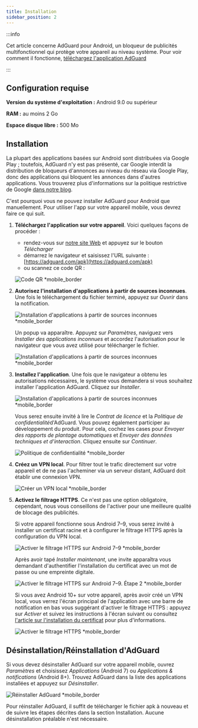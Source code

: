 ```yaml
---
title: Installation
sidebar_position: 2
---
```


:::info

Cet article concerne AdGuard pour Android, un bloqueur de publicités multifonctionnel qui protège votre appareil au niveau système. Pour voir comment il fonctionne, [téléchargez l'application AdGuard](https://agrd.io/download-kb-adblock)

:::

## Configuration requise

**Version du système d'exploitation :** Android 9.0 ou supérieur

**RAM :** au moins 2 Go

**Espace disque libre :** 500 Mo

## Installation

La plupart des applications basées sur Android sont distribuées via Google Play ; toutefois, AdGuard n'y est pas présenté, car Google interdit la distribution de bloqueurs d'annonces au niveau du réseau via Google Play, donc des applications qui bloquent les annonces dans d'autres applications. Vous trouverez plus d'informations sur la politique restrictive de Google [dans notre blog](https://adguard.com/blog/adguard-google-play-removal.html).

C'est pourquoi vous ne pouvez installer AdGuard pour Android que manuellement. Pour utiliser l'app sur votre appareil mobile, vous devrez faire ce qui suit.

1. **Téléchargez l'application sur votre appareil**. Voici quelques façons de procéder :

    - rendez-vous sur [notre site Web](https://adguard.com/adguard-android/overview.html) et appuyez sur le bouton *Télécharger*
    - démarrez le navigateur et saisissez l'URL suivante : [https://adguard.com/apk](https://adguard.com/apk)
    - ou scannez ce code QR :

    ![Code QR *mobile_border](https://cdn.adtidy.org/content/kb/ad_blocker/android/installation/inst-qr-en-1.png)

1. **Autorisez l'installation d'applications à partir de sources inconnues**. Une fois le téléchargement du fichier terminé, appuyez sur *Ouvrir* dans la notification.

    ![Installation d'applications à partir de sources inconnues *mobile_border](https://cdn.adtidy.org/content/kb/ad_blocker/android/installation/inst_1.png)

    Un popup va apparaître. Appuyez sur *Paramètres*, naviguez vers *Installer des applications inconnues* et accordez l'autorisation pour le navigateur que vous avez utilisé pour télécharger le fichier.

    ![Installation d'applications à partir de sources inconnues *mobile_border](https://cdn.adtidy.org/content/kb/ad_blocker/android/installation/inst_3.png)

1. **Installez l'application**. Une fois que le navigateur a obtenu les autorisations nécessaires, le système vous demandera si vous souhaitez installer l'application AdGuard. Cliquez sur *Installer*.

    ![Installation d'applications à partir de sources inconnues *mobile_border](https://cdn.adtidy.org/content/kb/ad_blocker/android/installation/inst_4.png)

    Vous serez ensuite invité à lire le *Contrat de licence* et la *Politique de confidentialité*d'AdGuard. Vous pouvez également participer au développement du produit. Pour cela, cochez les cases pour *Envoyer des rapports de plantage automatiques* et *Envoyer des données techniques et d'interaction*. Cliquez ensuite sur *Continuer*.

    ![Politique de confidentialité *mobile_border](https://cdn.adtidy.org/content/kb/ad_blocker/android/installation/fl_3.png)

1. **Créez un VPN local**. Pour filtrer tout le trafic directement sur votre appareil et de ne pas l'acheminer via un serveur distant, AdGuard doit établir une connexion VPN.

    ![Créer un VPN local *mobile_border](https://cdn.adtidy.org/content/kb/ad_blocker/android/installation/fl_2.png)

1. **Activez le filtrage HTTPS**. Ce n'est pas une option obligatoire, cependant, nous vous conseillons de l'activer pour une meilleure qualité de blocage des publicités.

    Si votre appareil fonctionne sous Android 7–9, vous serez invité à installer un certificat racine et à configurer le filtrage HTTPS après la configuration du VPN local.

    ![Activer le filtrage HTTPS sur Android 7–9 *mobile_border](https://cdn.adtidy.org/content/kb/ad_blocker/android/installation/cert_1.jpg)

    Après avoir tapé *Installer maintenant*, une invite apparaîtra vous demandant d'authentifier l'installation du certificat avec un mot de passe ou une empreinte digitale.

    ![Activer le filtrage HTTPS sur Android 7–9. Étape 2 *mobile_border](https://cdn.adtidy.org/content/kb/ad_blocker/android/installation/cert_2.jpg)

    Si vous avez Android 10+ sur votre appareil, après avoir créé un VPN local, vous verrez l'écran principal de l'application avec une barre de notification en bas vous suggérant d'activer le filtrage HTTPS : appuyez sur *Activer* et suivez les instructions à l'écran suivant ou consultez [l'article sur l'installation du certificat](solving-problems/manual-certificate.md) pour plus d'informations.

    ![Activer le filtrage HTTPS *mobile_border](https://cdn.adtidy.org/content/kb/ad_blocker/android/installation/fl_5.png)

## Désinstallation/Réinstallation d'AdGuard

Si vous devez désinstaller AdGuard sur votre appareil mobile, ouvrez *Paramètres* et choisissez *Applications* (Android 7) ou *Applications & notifications* (Android 8+). Trouvez AdGuard dans la liste des applications installées et appuyez sur *Désinstaller*.

![Réinstaller AdGuard *mobile_border](https://cdn.adtidy.org/content/kb/ad_blocker/android/installation/inst_4.png)

Pour réinstaller AdGuard, il suffit de télécharger le fichier apk à nouveau et de suivre les étapes décrites dans la section Installation. Aucune désinstallation préalable n'est nécessaire.
